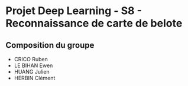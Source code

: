 # Projet Deep Learning - S8 - Reconnaissance de carte de belote

## Composition du groupe
- CRICO Ruben
- LE BIHAN Ewen
- HUANG Julien
- HERBIN Clément